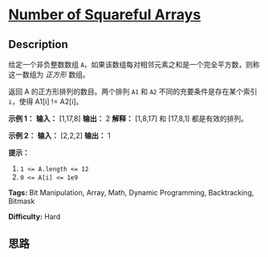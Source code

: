 # [Number of Squareful Arrays][title]

## Description

给定一个非负整数数组 `A`，如果该数组每对相邻元素之和是一个完全平方数，则称这一数组为 _正方形_ 数组。

返回 A 的正方形排列的数目。两个排列 `A1` 和 `A2` 不同的充要条件是存在某个索引 `i`，使得 A1[i] != A2[i]。



**示例 1：**
            **输入：** [1,17,8]    **输出：** 2    **解释：**    [1,8,17] 和 [17,8,1] 都是有效的排列。    

**示例 2：**
            **输入：** [2,2,2]    **输出：** 1    



**提示：**

  1. `1 <= A.length <= 12`
  2. `0 <= A[i] <= 1e9`


**Tags:** Bit Manipulation, Array, Math, Dynamic Programming, Backtracking, Bitmask

**Difficulty:** Hard

## 思路

[title]: https://leetcode-cn.com/problems/number-of-squareful-arrays
